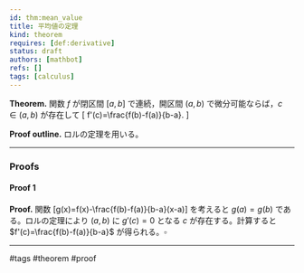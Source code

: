 ```yaml
---
id: thm:mean_value
title: 平均値の定理
kind: theorem
requires: [def:derivative]
status: draft
authors: [mathbot]
refs: []
tags: [calculus]
---
```


**Theorem.** 関数 $f$ が閉区間 $[a,b]$ で連続，開区間 $(a,b)$ で微分可能ならば，$c\in(a,b)$ が存在して
\[
f'(c)=\frac{f(b)-f(a)}{b-a}.
\]

**Proof outline.** ロルの定理を用いる。

---

### Proofs

#### Proof 1
**Proof.** 関数
\[g(x)=f(x)-\frac{f(b)-f(a)}{b-a}(x-a)\]
を考えると $g(a)=g(b)$ である。ロルの定理により $(a,b)$ に $g'(c)=0$ となる $c$ が存在する。計算すると $f'(c)=\frac{f(b)-f(a)}{b-a}$ が得られる。$\square$

---

#tags #theorem #proof
